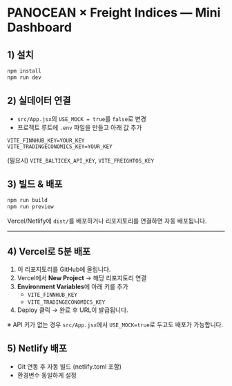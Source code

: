 # PANOCEAN × Freight Indices — Mini Dashboard

## 1) 설치
```bash
npm install
npm run dev
```

## 2) 실데이터 연결
- `src/App.jsx`의 `USE_MOCK = true`를 `false`로 변경
- 프로젝트 루트에 `.env` 파일을 만들고 아래 값 추가
```
VITE_FINNHUB_KEY=YOUR_KEY
VITE_TRADINGECONOMICS_KEY=YOUR_KEY
```
(필요시) `VITE_BALTICEX_API_KEY`, `VITE_FREIGHTOS_KEY`

## 3) 빌드 & 배포
```bash
npm run build
npm run preview
```
Vercel/Netlify에 `dist/`를 배포하거나 리포지토리를 연결하면 자동 배포됩니다.


---

## 4) Vercel로 5분 배포
1. 이 리포지토리를 GitHub에 올립니다.
2. Vercel에서 **New Project** → 해당 리포지토리 연결
3. **Environment Variables**에 아래 키를 추가
   - `VITE_FINNHUB_KEY`
   - `VITE_TRADINGECONOMICS_KEY`
4. Deploy 클릭 → 완료 후 URL이 발급됩니다.

※ API 키가 없는 경우 `src/App.jsx`에서 `USE_MOCK=true`로 두고도 배포가 가능합니다.

## 5) Netlify 배포
- Git 연동 후 자동 빌드 (netlify.toml 포함)
- 환경변수 동일하게 설정
